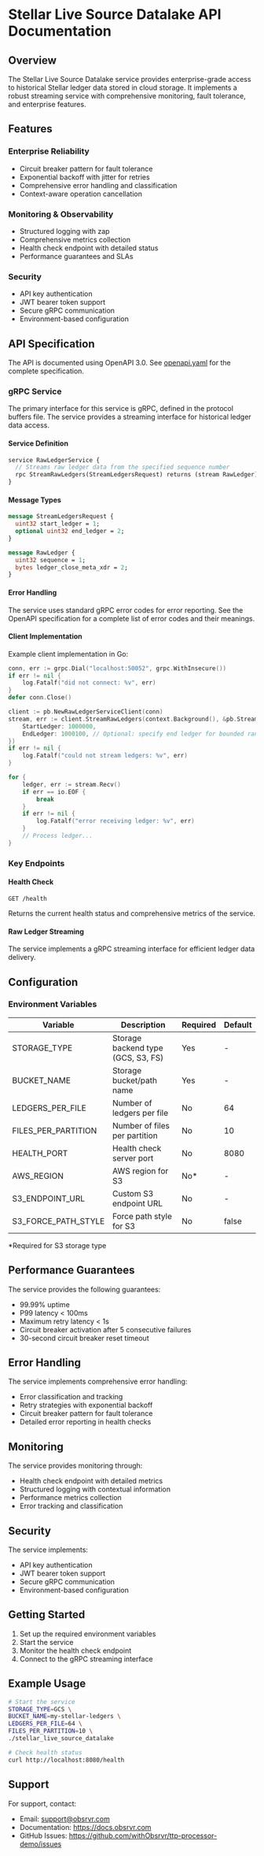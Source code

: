 # Stellar Live Source Datalake API Documentation

## Overview

The Stellar Live Source Datalake service provides enterprise-grade access to historical Stellar ledger data stored in cloud storage. It implements a robust streaming service with comprehensive monitoring, fault tolerance, and enterprise features.

## Features

### Enterprise Reliability
- Circuit breaker pattern for fault tolerance
- Exponential backoff with jitter for retries
- Comprehensive error handling and classification
- Context-aware operation cancellation

### Monitoring & Observability
- Structured logging with zap
- Comprehensive metrics collection
- Health check endpoint with detailed status
- Performance guarantees and SLAs

### Security
- API key authentication
- JWT bearer token support
- Secure gRPC communication
- Environment-based configuration

## API Specification

The API is documented using OpenAPI 3.0. See [openapi.yaml](./openapi.yaml) for the complete specification.

### gRPC Service

The primary interface for this service is gRPC, defined in the protocol buffers file. The service provides a streaming interface for historical ledger data access.

#### Service Definition
```protobuf
service RawLedgerService {
  // Streams raw ledger data from the specified sequence number
  rpc StreamRawLedgers(StreamLedgersRequest) returns (stream RawLedger) {}
}
```

#### Message Types
```protobuf
message StreamLedgersRequest {
  uint32 start_ledger = 1;
  optional uint32 end_ledger = 2;
}

message RawLedger {
  uint32 sequence = 1;
  bytes ledger_close_meta_xdr = 2;
}
```

#### Error Handling
The service uses standard gRPC error codes for error reporting. See the OpenAPI specification for a complete list of error codes and their meanings.

#### Client Implementation
Example client implementation in Go:
```go
conn, err := grpc.Dial("localhost:50052", grpc.WithInsecure())
if err != nil {
    log.Fatalf("did not connect: %v", err)
}
defer conn.Close()

client := pb.NewRawLedgerServiceClient(conn)
stream, err := client.StreamRawLedgers(context.Background(), &pb.StreamLedgersRequest{
    StartLedger: 1000000,
    EndLedger: 1000100, // Optional: specify end ledger for bounded range
})
if err != nil {
    log.Fatalf("could not stream ledgers: %v", err)
}

for {
    ledger, err := stream.Recv()
    if err == io.EOF {
        break
    }
    if err != nil {
        log.Fatalf("error receiving ledger: %v", err)
    }
    // Process ledger...
}
```

### Key Endpoints

#### Health Check
```
GET /health
```
Returns the current health status and comprehensive metrics of the service.

#### Raw Ledger Streaming
The service implements a gRPC streaming interface for efficient ledger data delivery.

## Configuration

### Environment Variables
| Variable | Description | Required | Default |
|----------|-------------|----------|---------|
| STORAGE_TYPE | Storage backend type (GCS, S3, FS) | Yes | - |
| BUCKET_NAME | Storage bucket/path name | Yes | - |
| LEDGERS_PER_FILE | Number of ledgers per file | No | 64 |
| FILES_PER_PARTITION | Number of files per partition | No | 10 |
| HEALTH_PORT | Health check server port | No | 8080 |
| AWS_REGION | AWS region for S3 | No* | - |
| S3_ENDPOINT_URL | Custom S3 endpoint URL | No | - |
| S3_FORCE_PATH_STYLE | Force path style for S3 | No | false |

*Required for S3 storage type

## Performance Guarantees

The service provides the following guarantees:
- 99.99% uptime
- P99 latency < 100ms
- Maximum retry latency < 1s
- Circuit breaker activation after 5 consecutive failures
- 30-second circuit breaker reset timeout

## Error Handling

The service implements comprehensive error handling:
- Error classification and tracking
- Retry strategies with exponential backoff
- Circuit breaker pattern for fault tolerance
- Detailed error reporting in health checks

## Monitoring

The service provides monitoring through:
- Health check endpoint with detailed metrics
- Structured logging with contextual information
- Performance metrics collection
- Error tracking and classification

## Security

The service implements:
- API key authentication
- JWT bearer token support
- Secure gRPC communication
- Environment-based configuration

## Getting Started

1. Set up the required environment variables
2. Start the service
3. Monitor the health check endpoint
4. Connect to the gRPC streaming interface

## Example Usage

```bash
# Start the service
STORAGE_TYPE=GCS \
BUCKET_NAME=my-stellar-ledgers \
LEDGERS_PER_FILE=64 \
FILES_PER_PARTITION=10 \
./stellar_live_source_datalake

# Check health status
curl http://localhost:8080/health
```

## Support

For support, contact:
- Email: support@obsrvr.com
- Documentation: https://docs.obsrvr.com
- GitHub Issues: https://github.com/withObsrvr/ttp-processor-demo/issues 